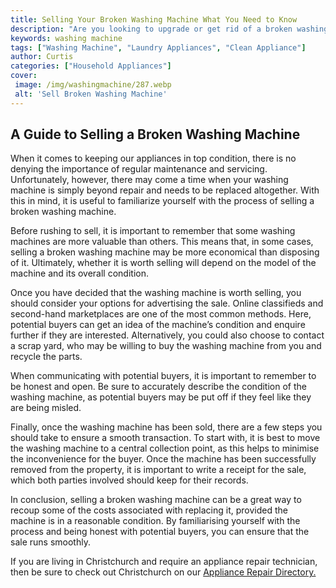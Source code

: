 ```yaml
---
title: Selling Your Broken Washing Machine What You Need to Know
description: "Are you looking to upgrade or get rid of a broken washing machine Read this post to learn what you need to know before selling your old broken machine"
keywords: washing machine
tags: ["Washing Machine", "Laundry Appliances", "Clean Appliance"]
author: Curtis
categories: ["Household Appliances"]
cover: 
 image: /img/washingmachine/287.webp
 alt: 'Sell Broken Washing Machine'
---
```

## A Guide to Selling a Broken Washing Machine

When it comes to keeping our appliances in top condition, there is no denying the importance of regular maintenance and servicing. Unfortunately, however, there may come a time when your washing machine is simply beyond repair and needs to be replaced altogether. With this in mind, it is useful to familiarize yourself with the process of selling a broken washing machine.

Before rushing to sell, it is important to remember that some washing machines are more valuable than others. This means that, in some cases, selling a broken washing machine may be more economical than disposing of it. Ultimately, whether it is worth selling will depend on the model of the machine and its overall condition.

Once you have decided that the washing machine is worth selling, you should consider your options for advertising the sale. Online classifieds and second-hand marketplaces are one of the most common methods. Here, potential buyers can get an idea of the machine’s condition and enquire further if they are interested. Alternatively, you could also choose to contact a scrap yard, who may be willing to buy the washing machine from you and recycle the parts.

When communicating with potential buyers, it is important to remember to be honest and open. Be sure to accurately describe the condition of the washing machine, as potential buyers may be put off if they feel like they are being misled.

Finally, once the washing machine has been sold, there are a few steps you should take to ensure a smooth transaction. To start with, it is best to move the washing machine to a central collection point, as this helps to minimise the inconvenience for the buyer. Once the machine has been successfully removed from the property, it is important to write a receipt for the sale, which both parties involved should keep for their records. 

In conclusion, selling a broken washing machine can be a great way to recoup some of the costs associated with replacing it, provided the machine is in a reasonable condition. By familiarising yourself with the process and being honest with potential buyers, you can ensure that the sale runs smoothly.

If you are living in Christchurch and require an appliance repair technician, then be sure to check out Christchurch on our [Appliance Repair Directory.](./pages/appliance-repair-technicians/new-zealand/christchurch)

